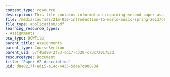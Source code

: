 ```yaml
---
content_type: resource
description: This file contains information regarding second paper assignment.
file: /media/courses/21m-030-introduction-to-world-music-spring-2013/d8e0217fed15e14c44335d4a7c986734_MIT21M_030S13_paper2.pdf
file_type: application/pdf
learning_resource_types:
- Assignments
ocw_type: OCWFile
parent_title: Assignments
parent_type: CourseSection
parent_uid: 57f4bd90-2f53-cd17-d320-c73c7201752d
resourcetype: Document
title: 'Paper #2 description'
uid: d8e0217f-ed15-e14c-4433-5d4a7c986734
---
```

